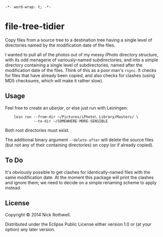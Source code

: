 `-*- word-wrap: t; -*-`

# file-tree-tidier

Copy files from a source tree to a destination tree having a single level of directories named by the modification date of the files.

I wanted to pull all of the photos out of my messy iPhoto directory structure, with its odd menagerie of variously-named subdirectories, and into a simple directory containing a single level of subdirectories, named after the modification date of the files. Think of this as a poor man's `rsync`. It checks for files that have already been copied, and also checks for clashes (using MD5 checksums, which will make it rather slow).

## Usage

Feel free to create an *uberjar*, or else just run with Leiningen:

        lein run --from-dir ~/Pictures/iPhoto\ Library/Masters/ \
                 --to-dir ~/SOMEWHERE-MORE-SENSIBLE

Both root directories must exist.

The additional binary argument `--delete-after` will delete the source files (but not any of their containing directories) on copy (or if already copied).

## To Do

It's obviously possible to get clashes for identically-named files with the same modification date. At the moment this package will print the clashes and ignore them; we need to decide on a simple renaming scheme to apply instead.

## License

Copyright © 2014 Nick Rothwell.

Distributed under the Eclipse Public License either version 1.0 or (at
your option) any later version.

